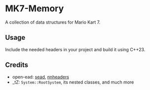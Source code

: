 # MK7-Memory
A collection of data structures for Mario Kart 7.

## Usage
Include the needed headers in your project and build it using C++23.

## Credits
- open-ead: [sead](https://github.com/open-ead/sead), [nnheaders](https://github.com/open-ead/nnheaders)
- _tZ: `System::RootSystem`, its nested classes, and much more